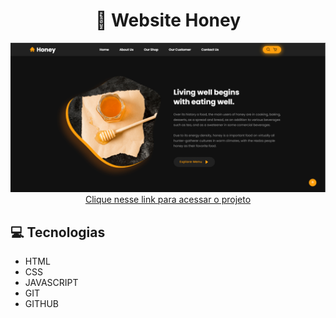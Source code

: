 <div align="center"><h1>🍯 Website Honey</h1></div>

<div align="center">
<img src="./.github/honey-1.png">
</div>

<div align="center">
<a href="https://steady-ganache-dd8ade.netlify.app/">Clique nesse link para acessar o projeto</a>
</div>

<h2>💻 Tecnologias</h2>
<ul>
<li>HTML</li>
<li>CSS</li>
<li>JAVASCRIPT</li>
<li>GIT</li>
<li>GITHUB</li>
</ul>
